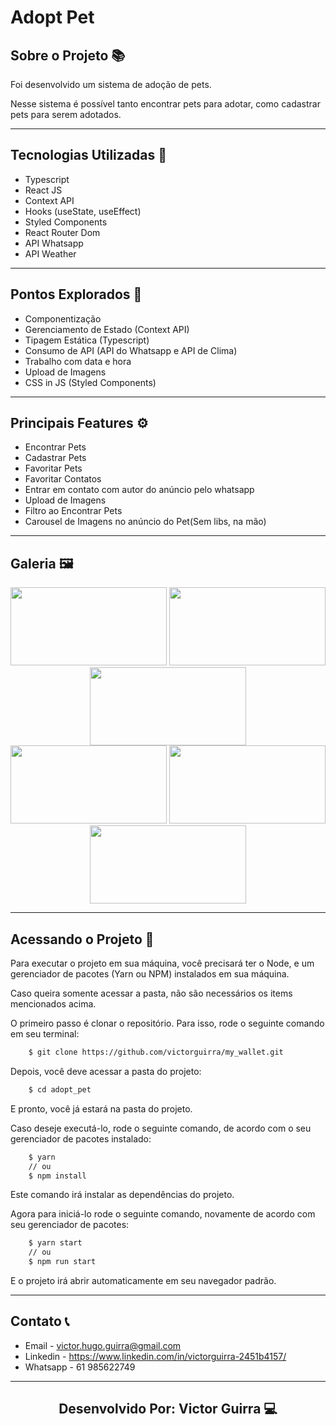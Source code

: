 # Adopt Pet

## Sobre o Projeto 📚

Foi desenvolvido um sistema de adoção de pets.

Nesse sistema é possível tanto encontrar pets para adotar, como cadastrar pets para serem adotados.

---

## Tecnologias Utilizadas 🚀

- Typescript
- React JS
- Context API
- Hooks (useState, useEffect)
- Styled Components
- React Router Dom
- API Whatsapp
- API Weather

---

## Pontos Explorados 🎯

- Componentização
- Gerenciamento de Estado (Context API)
- Tipagem Estática (Typescript)
- Consumo de API (API do Whatsapp e API de Clima)
- Trabalho com data e hora
- Upload de Imagens
- CSS in JS (Styled Components)

---

## Principais Features ⚙️

- Encontrar Pets
- Cadastrar Pets
- Favoritar Pets
- Favoritar Contatos
- Entrar em contato com autor do anúncio pelo whatsapp
- Upload de Imagens
- Filtro ao Encontrar Pets
- Carousel de Imagens no anúncio do Pet(Sem libs, na mão)

---

## Galeria 🖼️

<div align="center">
    <img src="https://i.ibb.co/NKrmtpT/Image-1.png" width="250" height="125" />
    <img src="https://i.ibb.co/Mh4RtCx/Image-2.png" width="250" height="125" />
    <img src="https://i.ibb.co/z5QvQkR/Image-3.png" width="250" height="125" />
</div>
<div align="center">
    <img src="https://i.ibb.co/MMVqntN/Image-4.png" width="250" height="125" />
    <img src="https://i.ibb.co/tQkhc9h/Image-5.png" width="250" height="125" />
    <img src="https://i.ibb.co/KLrs5j3/Image-6.png" width="250" height="125"/>
</div>

---

## Acessando o Projeto 📂

Para executar o projeto em sua máquina, você precisará ter o Node, e um gerenciador de pacotes (Yarn ou NPM) instalados em sua máquina.

Caso queira somente acessar a pasta, não são necessários os items mencionados acima.

O primeiro passo é clonar o repositório. Para isso, rode o seguinte comando em seu terminal:

```bash
    $ git clone https://github.com/victorguirra/my_wallet.git
```

Depois, você deve acessar a pasta do projeto:

```bash
    $ cd adopt_pet
```

E pronto, você já estará na pasta do projeto.

Caso deseje executá-lo, rode o seguinte comando, de acordo com o seu gerenciador de pacotes instalado:

```bash
    $ yarn
    // ou
    $ npm install
```

Este comando irá instalar as dependências do projeto.

Agora para iniciá-lo rode o seguinte comando, novamente de acordo com seu gerenciador de pacotes:

```bash
    $ yarn start
    // ou
    $ npm run start
```

E o projeto irá abrir automaticamente em seu navegador padrão.

---

## Contato 📞

- Email - victor.hugo.guirra@gmail.com
- Linkedin - https://www.linkedin.com/in/victorguirra-2451b4157/
- Whatsapp - 61 985622749

---

<h2 align="center">Desenvolvido Por: Victor Guirra 💻</h2>